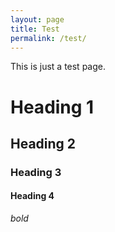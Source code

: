 ```yaml
---
layout: page
title: Test
permalink: /test/
---
```


This is just a test page. 

# Heading 1 
## Heading 2 
### Heading 3
#### Heading 4 

*bold* 

